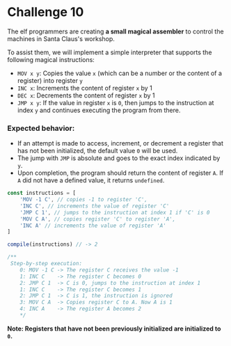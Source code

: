 Challenge 10
====

The elf programmers are creating **a small magical assembler** to control the machines in Santa Claus's workshop.

To assist them, we will implement a simple interpreter that supports the following magical instructions:

* `MOV x y`: Copies the value `x` (which can be a number or the content of a register) into register `y`
* `INC x`: Increments the content of register `x` by 1
* `DEC x`: Decrements the content of register `x` by 1
* `JMP x y`: If the value in register `x` is `0`, then jumps to the instruction at index `y` and continues executing the program from there.

### Expected behavior:

* If an attempt is made to access, increment, or decrement a register that has not been initialized, the default value `0` will be used.
* The jump with `JMP` is absolute and goes to the exact index indicated by `y`.
* Upon completion, the program should return the content of register `A`. If `A` did not have a defined value, it returns `undefined`.

```javascript
const instructions = [
    'MOV -1 C', // copies -1 to register 'C',
    'INC C', // increments the value of register 'C'
    'JMP C 1', // jumps to the instruction at index 1 if 'C' is 0
    'MOV C A', // copies register 'C' to register 'A',
    'INC A' // increments the value of register 'A'
]

compile(instructions) // -> 2

/**
 Step-by-step execution:
    0: MOV -1 C -> The register C receives the value -1
    1: INC C    -> The register C becomes 0
    2: JMP C 1  -> C is 0, jumps to the instruction at index 1
    1: INC C    -> The register C becomes 1
    2: JMP C 1  -> C is 1, the instruction is ignored
    3: MOV C A  -> Copies register C to A. Now A is 1
    4: INC A    -> The register A becomes 2
    */
```

**Note: Registers that have not been previously initialized are initialized to `0`.**